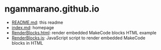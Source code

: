 # ngammarano.github.io

* [README.md](https://ngammarano.github.com/README.md): this readme
* [index.md](https://ngammarano.github.com/index.md): homepage
* [RenderBlocks.html](https://ngammarano.github.com/RenderBlocks.html): render embedded MakeCode blocks HTML example
* [RenderBlocks.js](https://ngammarano.github.com/RenderBlocks.js): JavaScript script to render embedded MakeCode blocks in HTML
